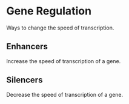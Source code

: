 # Gene Regulation
Ways to change the speed of transcription.
## Enhancers
Increase the speed of transcription of a gene.
## Silencers
Decrease the speed of transcription of a gene.
